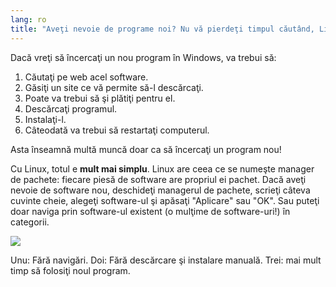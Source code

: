 ```yaml
---
lang: ro
title: "Aveţi nevoie de programe noi? Nu vă pierdeţi timpul căutând, Linux vă face rost."
---
```


Dacă vreţi să încercaţi un nou program în Windows, va trebui să:


<ol>
<li>Căutaţi pe web acel software.</li>
<li>Găsiţi un site ce vă permite să-l descărcaţi.</li>
<li>Poate va trebui să şi plătiţi pentru el.</li>
<li>Descărcaţi programul.</li>
<li>Instalaţi-l.</li>
<li>Câteodată va trebui să restartaţi computerul.</li>
</ol>

Asta înseamnă multă muncă doar ca să încercaţi un program nou!

Cu Linux, totul e <b>mult mai simplu</b>. Linux are ceea ce se numeşte
manager de pachete: fiecare piesă de software are propriul ei pachet. Dacă
aveţi nevoie de software nou, deschideţi managerul de pachete, scrieţi câteva
cuvinte cheie, alegeţi software-ul şi apăsaţi "Aplicare" sau "OK". Sau puteţi
doar naviga prin software-ul existent (o mulţime de software-uri!) în categorii.

<img src="Images/synaptic.png" />

Unu: Fără navigări. Doi: Fără descărcare şi instalare manuală. Trei: mai mult timp să folosiţi noul program.




